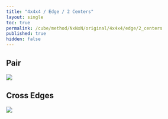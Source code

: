 ```yaml
---
title: "4x4x4 / Edge / 2 Centers"
layout: single
toc: true
permalink: /cube/method/NxNxN/original/4x4x4/edge/2_centers
published: true
hidden: false
---
```


<head>
  <base target="_blank">
  <style>
    img {
      max-width: 250px;
    }
  </style>
</head>



## Pair

<a href="https://alpha.twizzle.net/edit/?puzzle=4x4x4&stickering=Cross&setup-alg=z+D+B+U+D+F+D+2R+F+U+B+D+2R+B%27+U%27+F+2R+z2&alg=F2+2R%27">
  <img src="https://user-images.githubusercontent.com/92285528/221238706-72295b34-4fe7-42b5-8201-9eb42adc4ac4.png">
</a>



## Cross Edges

<a href="https://alpha.twizzle.net/edit/?puzzle=4x4x4&stickering=Cross&setup-alg=z+D+B+U+D+F+D+2R+F+U+B+D+2R+B%27+U%27+F+2R+z2+U2+2L+F%27&alg=R%27+F+2L2+F">
  <img src="https://user-images.githubusercontent.com/92285528/221237786-4447de20-5c67-444d-beb2-31df0a00292f.png">
</a>

